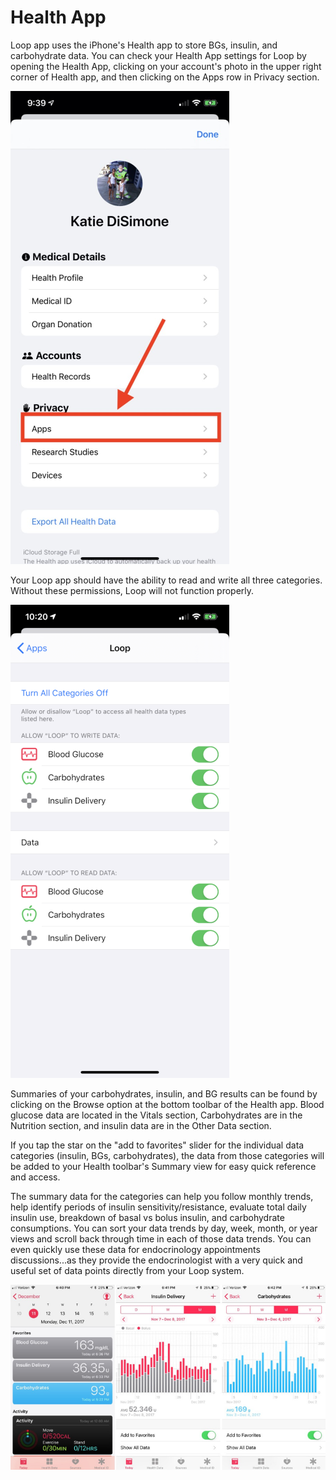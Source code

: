 # Health App

Loop app uses the iPhone's Health app to store BGs, insulin, and carbohydrate data. You can check your Health App settings for Loop by opening the Health App, clicking on your account's photo in the upper right corner of Health app, and then clicking on the Apps row in Privacy section.

![img/healthapp.jpeg](img/healthapp.jpeg)

Your Loop app should have the ability to read and write all three categories. Without these permissions, Loop will not function properly.

![img/healthapp-permissions.PNG](img/healthapp-permissions.PNG)

Summaries of your carbohydrates, insulin, and BG results can be found by clicking on the Browse option at the bottom toolbar of the Health app. Blood glucose data are located in the Vitals section, Carbohydrates are in the Nutrition section, and insulin data are in the Other Data section.

If you tap the star on the "add to favorites" slider for the individual data categories (insulin, BGs, carbohydrates), the data from those categories will be added to your Health toolbar's Summary view for easy quick reference and access.

The summary data for the categories can help you follow monthly trends, help identify periods of insulin sensitivity/resistance, evaluate total daily insulin use, breakdown of basal vs bolus insulin, and carbohydrate consumptions.  You can sort your data trends by day, week, month, or year views and scroll back through time in each of those data trends.  You can even quickly use these data for endocrinology appointments discussions...as they provide the endocrinologist with a very quick and useful set of data points directly from your Loop system.

![img/health1.jpg](img/health1.jpg)
